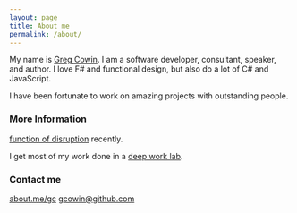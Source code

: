 ```yaml
---
layout: page
title: About me
permalink: /about/
---
```


My name is [Greg Cowin](https://about.me.gc). I am a software developer, consultant, speaker, and author. I love F# and functional design, but also do a lot of C# and JavaScript.

I have been fortunate to work on amazing projects with outstanding people.

### More Information
[function of disruption](https://www.medium.com/fnDisruption) recently.
 
I get most of my work done in a [deep work lab](https://bit.ly/DeepWorkLab). 
### Contact me
[about.me/gc](https://about.me/gc)
[gcowin@github.com](mailto:gcowin@gmail.com)